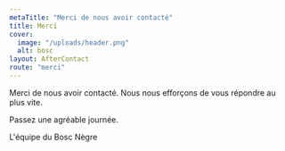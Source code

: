 ```yaml
---
metaTitle: "Merci de nous avoir contacté"
title: Merci
cover: 
  image: "/uploads/header.png"
  alt: bosc
layout: AfterContact
route: "merci"
---
```


Merci de nous avoir contacté. Nous nous efforçons de vous répondre au plus vite.

Passez une agréable journée.

L'équipe du Bosc Nègre
